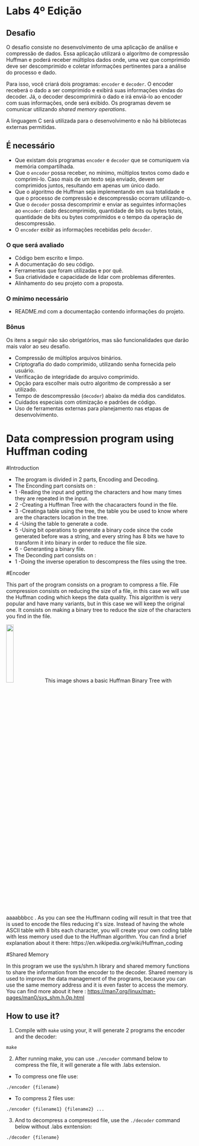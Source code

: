 # Labs 4º Edição

## Desafio

O desafio consiste no desenvolvimento de uma aplicação de análise e compressão de dados. Essa aplicação utilizará o algoritmo de compressão Huffman e poderá receber múltiplos dados onde, uma vez que comprimido deve ser descomprimido e coletar informações pertinentes para a análise do processo e dado.

Para isso, você criará dois programas: `encoder` e `decoder`. O encoder receberá o dado a ser comprimido e exibirá suas informações vindas do decoder. Já, o decoder descomprimirá o dado e irá enviá-lo ao encoder com suas informações, onde será exibido. Os programas devem se comunicar utilizando *shared memory operations*.

A linguagem C será utilizada para o desenvolvimento e não há bibliotecas externas permitidas.

## É necessário

- Que existam dois programas `encoder` e `decoder` que se comuniquem via memória compartilhada.
- Que o `encoder` possa receber, no mínimo, múltiplos textos como dado e comprimi-lo. Caso mais de um texto seja enviado, devem ser comprimidos juntos, resultando em apenas um único dado.
- Que o algoritmo de Huffman seja implementando em sua totalidade e que o processo de compressão e descompressão ocorram utilizando-o.
-  Que o `decoder` possa descomprimir e enviar as seguintes informações ao `encoder`: dado descomprimido, quantidade de bits ou bytes totais, quantidade de bits ou bytes comprimidos e o tempo da operação de descompressão.
- O `encoder` exibir as informações recebidas pelo `decoder`.

### O que será avaliado

- Código bem escrito e limpo.
- A documentação do seu código.
- Ferramentas que foram utilizadas e por quê.
- Sua criatividade e capacidade de lidar com problemas diferentes.
- Alinhamento do seu projeto com a proposta.

### O mínimo necessário

- README.md com a documentação contendo informações do projeto.

### Bônus

Os itens a seguir não são obrigatórios, mas são funcionalidades que darão mais valor ao seu desafio.

- Compressão de múltiplos arquivos binários.
- Criptografia do dado comprimido, utilizando senha fornecida pelo usuário.
- Verificação de integridade do arquivo comprimido.
- Opção para escolher mais outro algoritmo de compressão a ser utilizado.
- Tempo de descompressão (`decoder`) abaixo da média dos candidatos.
- Cuidados especiais com otimização e padrões de código.
- Uso de ferramentas externas para planejamento nas etapas de desenvolvimento.

















# Data compression program using Huffman coding

#Introduction

- The program is divided in 2 parts, Encoding and Decoding. 
- The Enconding part consists on :
- 1 -Reading the input and getting the characters and how many times they are repeated in the input.
- 2 -Creating a Huffman Tree with the chacaracters found in the file.
- 3 -Creatinga table using the tree, the table you be used to know where are the characters location in the tree.
- 4 -Using the table to generate a code.
- 5 -Using bit operations to generate a binary code since the code generated before was a string, and every string has 8 bits we have to transform it into binary in order to reduce the file size.
- 6 - Generanting a binary file.
- The Deconding part consists on :
- 1 -Doing the inverse operation to descompress the files using the tree.

#Encoder

This part of the program consists on a program to compress a file.
File compression consists on reducing the size of a file, in this case we will use the Huffman coding which keeps the data quality.
This algorithm is very popular and have many variants, but in this case we will keep the original one. It consists on making a binary tree to reduce the size of the characters you find in the file.

<img src="https://user-images.githubusercontent.com/82456124/211985017-ef93cdb6-002a-4156-89d9-40859396567b.jpg" width=20% height=20%>
This image shows a basic Huffman Binary Tree with aaaabbbcc .
As you can see the Huffmann coding will result in that tree that is used to encode the files reducing it's size.
Instead of having the whole ASCII table with 8 bits each character, you will create your own coding table with less memory used due to the Huffman algorithm.
You can find a brief explanation about it there: https://en.wikipedia.org/wiki/Huffman_coding

#Shared Memory

In this program we use the sys/shm.h library and shared memory functions to share the information from the encoder to the decoder. Shared memory is used to improve the data management of the programs, because you can use the same memory address and it is even faster to access the memory.
You can find more about it here : https://man7.org/linux/man-pages/man0/sys_shm.h.0p.html


## How to use it?
1. Compile with `make` using your, it will generate 2 programs the encoder and the decoder:
```
make
```
2. After running make, you can use `./encoder` command below to compress the file, it will generate a file with .labs extension.
* To compress one file use:
```
./encoder {filename}
```
* To compress 2 files use:

```
./encoder {filename1} {filename2} ...
```
3.  And to decompress a compressed file, use the `./decoder` command below without .labs exntension:
```
./decoder {filename}

